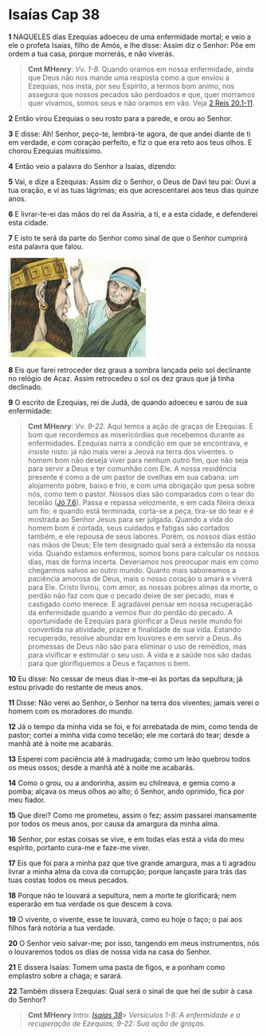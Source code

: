 # Isaías Cap 38

**1** 	NAQUELES dias Ezequias adoeceu de uma enfermidade mortal; e veio a ele o profeta Isaías, filho de Amós, e lhe disse: Assim diz o Senhor: Põe em ordem a tua casa, porque morrerás, e não viverás.

> **Cmt MHenry**: *Vv. 1-8.* Quando oramos em nossa enfermidade, ainda que Deus não nos mande uma resposta como a que enviou a Ezequias, nos insta, por seu Espírito, a termos bom animo, nos assegura que nossos pecados são perdoados e que, quer morramos quer vivamos, somos seus e não oramos em vão. Veja [2 Reis 20.1-11](../12A-2Rs/20.md#1).

**2** 	Então virou Ezequias o seu rosto para a parede, e orou ao Senhor.

**3** 	E disse: Ah! Senhor, peço-te, lembra-te agora, de que andei diante de ti em verdade, e com coração perfeito, e fiz o que era reto aos teus olhos. E chorou Ezequias muitíssimo.

**4** 	Então veio a palavra do Senhor a Isaías, dizendo:

**5** 	Vai, e dize a Ezequias: Assim diz o Senhor, o Deus de Davi teu pai: Ouvi a tua oração, e vi as tuas lágrimas; eis que acrescentarei aos teus dias quinze anos.

**6** 	E livrar-te-ei das mãos do rei da Assíria, a ti, e a esta cidade, e defenderei esta cidade.

**7** 	E isto te será da parte do Senhor como sinal de que o Senhor cumprirá esta palavra que falou.

![](../Images/SweetPublishing/12-19-3.jpg) 

**8** 	Eis que farei retroceder dez graus a sombra lançada pelo sol declinante no relógio de Acaz. Assim retrocedeu o sol os dez graus que já tinha declinado.

**9** 	O escrito de Ezequias, rei de Judá, de quando adoeceu e sarou de sua enfermidade:

> **Cmt MHenry**: *Vv. 9-22.* Aqui temos a ação de graças de Ezequias. E bom que recordemos as misericórdias que recebemos durante as enfermidades. Ezequias narra a condição em que se encontrava, e insiste nisto: já não mais verei a Jeová na terra dos viventes. o homem bom não deseja viver para nenhum outro fim, que não seja para servir a Deus e ter comunhão com Ele. A nossa residência presente é como a de um pastor de ovelhas em sua cabana: um alojamento pobre, baixo e frio, e com uma obrigação que pesa sobre nós, como tem o pastor. Nossos dias são comparados com o tear do tecelão ([Jó 7.6](../18A-Jo/07.md#6)). Passa e repassa velozmente, e em cada fileira deixa um fio; e quando está terminada, corta-se a peça, tira-se do tear e é mostrada ao Senhor Jesus para ser julgada. Quando a vida do homem bom é cortada, seus cuidados e fatigas são cortados também, e ele repousa de seus labores. Porém, os nossos dias estão nas mãos de Deus; Ele tem designado qual será a extensão da nossa vida. Quando estamos enfermos, somos bons para calcular os nossos dias, mas de forma incerta. Deveriamos nos preocupar mais em como chegarmos salvos ao outro mundo. Quanto mais saboreamos a paciência amorosa de Deus, mais o nosso coração o amará e viverá para Ele. Cristo livrou, com amor, as nossas pobres almas da morte, o perdão não faz com que o pecado deixe de ser pecado, mas é castigado como merece. E agradável pensar em nossa recuperação da enfermidade quando a vemos fluir do perdão do pecado. A oportunidade de Ezequias para glorificar a Deus neste mundo foi convertida na atividade, prazer e finalidade de sua vida. Estando recuperado, resolve abundar em louvores e em servir a Deus. As promessas de Deus não são para eliminar o uso de remédios, mas para vivificar e estimular o seu uso. A vida e a saúde nos são dadas para que glorifiquemos a Deus e façamos o bem.

**10** 	Eu disse: No cessar de meus dias ir-me-ei às portas da sepultura; já estou privado do restante de meus anos.

**11** 	Disse: Não verei ao Senhor, o Senhor na terra dos viventes; jamais verei o homem com os moradores do mundo.

**12** 	Já o tempo da minha vida se foi, e foi arrebatada de mim, como tenda de pastor; cortei a minha vida como tecelão; ele me cortará do tear; desde a manhã até à noite me acabarás.

**13** 	Esperei com paciência até à madrugada; como um leão quebrou todos os meus ossos; desde a manhã até à noite me acabarás.

**14** 	Como o grou, ou a andorinha, assim eu chilreava, e gemia como a pomba; alçava os meus olhos ao alto; ó Senhor, ando oprimido, fica por meu fiador.

**15** 	Que direi? Como me prometeu, assim o fez; assim passarei mansamente por todos os meus anos, por causa da amargura da minha alma.

**16** 	Senhor, por estas coisas se vive, e em todas elas está a vida do meu espírito, portanto cura-me e faze-me viver.

**17** 	Eis que foi para a minha paz que tive grande amargura, mas a ti agradou livrar a minha alma da cova da corrupção; porque lançaste para trás das tuas costas todos os meus pecados.

**18** 	Porque não te louvará a sepultura, nem a morte te glorificará; nem esperarão em tua verdade os que descem à cova.

**19** 	O vivente, o vivente, esse te louvará, como eu hoje o faço; o pai aos filhos fará notória a tua verdade.

**20** 	O Senhor veio salvar-me; por isso, tangendo em meus instrumentos, nós o louvaremos todos os dias de nossa vida na casa do Senhor.

**21** 	E dissera Isaías: Tomem uma pasta de figos, e a ponham como emplastro sobre a chaga; e sarará.

**22** 	Também dissera Ezequias: Qual será o sinal de que hei de subir à casa do Senhor?


> **Cmt MHenry** Intro: *[Isaías 38](../23A-Is/38.md#0)*> *Versículos 1-8: A enfermidade e a recuperação de Ezequias; 9-22: Sua ação de graças.*